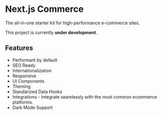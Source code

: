# Next.js Commerce

The all-in-one starter kit for high-performance e-commerce sites. 

This project is currently <b>under development</b>.

## Features

- Performant by default
- SEO Ready
- Internationalization
- Responsive
- UI Components
- Theming
- Standarized Data Hooks
- Integrations - Integrate seamlessly with the most common ecommerce platforms.
- Dark Mode Support